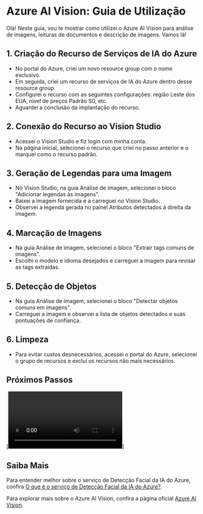 

# Azure AI Vision: Guia de Utilização

Olá! Neste guia, vou te mostrar como utilizei o Azure AI Vision para análise de imagens, leituras de documentos e descrição de imagens. Vamos lá!

## 1. Criação do Recurso de Serviços de IA do Azure

- No portal do Azure, criei um novo resource group com o nome exclusivo.
- Em seguida, criei um recurso de serviços de IA do Azure dentro desse resource group.
- Configurei o recurso com as seguintes configurações: região Leste dos EUA, nível de preços Padrão S0, etc.
- Aguardei a conclusão da implantação do recurso.

## 2. Conexão do Recurso ao Vision Studio

- Acessei o Vision Studio e fiz login com minha conta.
- Na página inicial, selecionei o recurso que criei no passo anterior e o marquei como o recurso padrão.

## 3. Geração de Legendas para uma Imagem

- No Vision Studio, na guia Análise de imagem, selecionei o bloco "Adicionar legendas às imagens".
- Baixei a imagem fornecida e a carreguei no Vision Studio.
- Observei a legenda gerada no painel Atributos detectados à direita da imagem.

## 4. Marcação de Imagens

- Na guia Análise de imagem, selecionei o bloco "Extrair tags comuns de imagens".
- Escolhi o modelo e idioma desejados e carreguei a imagem para revisar as tags extraídas.

## 5. Detecção de Objetos

- Na guia Análise de imagem, selecionei o bloco "Detectar objetos comuns em imagens".
- Carreguei a imagem e observei a lista de objetos detectados e suas pontuações de confiança.

## 6. Limpeza

- Para evitar custos desnecessários, acessei o portal do Azure, selecionei o grupo de recursos e excluí os recursos não mais necessários.

## Próximos Passos

[![Apresentação do Produto](input/vision-studio-azureML.mp4)]

## Saiba Mais

Para entender melhor sobre o serviço de Detecção Facial da IA do Azure, confira [O que é o serviço de Detecção Facial da IA do Azure?](https://learn.microsoft.com/pt-br/azure/ai-services/computer-vision/overview-identity).

Para explorar mais sobre o Azure AI Vision, confira a página oficial [Azure AI Vision](https://azure.microsoft.com/services/cognitive-services/computer-vision/).
